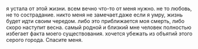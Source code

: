  я устала от этой жизни. всем вечно что-то от меня нужно. не то любовь, не то сострадание.
никто меня не замечает.даже если я умру, жизнь будет  идти своим чередом.
либо это приближается моя смерть, либо скоро наступит весна. самый родной и близкий мне человек полностью избегает факта моего существования. хочется убежать из объятий этого серого города.
Спасите меня.
